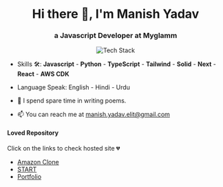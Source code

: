 <h1 align="center">Hi there 👋, I'm Manish Yadav</h1>
<h3 align="center">a Javascript Developer at Myglamm</h3>

<p align="center"><img src="https://skillicons.dev/icons?i=js,ts,python,react,next,aws,mongodb,sass,css&perline=16" alt="Tech Stack" /> </p>
 
- Skills 🛠: **Javascript** - **Python** - **TypeScript** - **Tailwind** - **Solid** - **Next** - **React** - **AWS CDK** 

- Language Speak: English - Hindi - Urdu 

- 📝 I spend spare time in writing poems.

- 📫 You can reach me at [manish.yadav.elit@gmail.com]("")



#### Loved Repository
Click on the links to check hosted site 💔
 - [Amazon Clone](https://react-website-amazon-clone.vercel.app/)
 - [START](https://maniadav/yugenspace)
 - [Portfolio](https://maniadav.vercel.app/)



